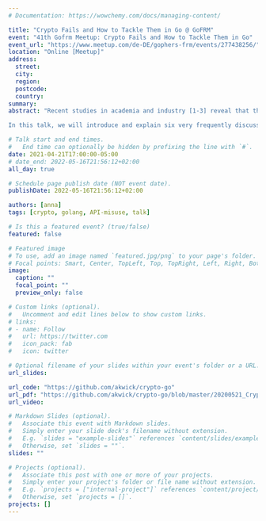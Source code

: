 ```yaml
---
# Documentation: https://wowchemy.com/docs/managing-content/

title: "Crypto Fails and How to Tackle Them in Go @ GoFRM"
event: "41th Gofrm Meetup: Crypto Fails and How to Tackle Them in Go"
event_url: "https://www.meetup.com/de-DE/gophers-frm/events/277438256/"
location: "Online [Meetup]"
address:
  street:
  city:
  region:
  postcode:
  country:
summary:
abstract: "Recent studies in academia and industry [1-3] reveal that the (vast) majority of applications using crypto struggle with a functional and secure solution. Because of these struggles, the application ends up with attackable components, e.g., passwords stored insecurely. Further, these issues can lead to messages like “Our application is secure as it uses the standard AES-128.” However, it is easily attackable as the wrong parameters for the AES encryption were chosen.

In this talk, we will introduce and explain six very frequently discussed problems for insecure crypto usages and demonstrate secure solutions for common use cases. We will start by understanding why these six issues are a security problem without using any mathematical formula at all. After knowing why we should avoid these mistakes in our application, we take a look at the standard Go crypto library and inspect if we can repeat finding these issues in implementations using this library as well. A small spoiler: You can’t repeat all due to the design decisions of the Go API. However, you can find issues and discussions about why Go shouldn’t support these insecure solutions as well. We will end the talk with code examples of common tasks involving crypto and shortly demonstrate how static analyses can help you implement a secure solution."

# Talk start and end times.
#   End time can optionally be hidden by prefixing the line with `#`.
date: 2021-04-21T17:00:00-05:00
# date_end: 2022-05-16T21:56:12+02:00
all_day: true

# Schedule page publish date (NOT event date).
publishDate: 2022-05-16T21:56:12+02:00

authors: [anna]
tags: [crypto, golang, API-misuse, talk]

# Is this a featured event? (true/false)
featured: false

# Featured image
# To use, add an image named `featured.jpg/png` to your page's folder. 
# Focal points: Smart, Center, TopLeft, Top, TopRight, Left, Right, BottomLeft, Bottom, BottomRight.
image:
  caption: ""
  focal_point: ""
  preview_only: false

# Custom links (optional).
#   Uncomment and edit lines below to show custom links.
# links:
# - name: Follow
#   url: https://twitter.com
#   icon_pack: fab
#   icon: twitter

# Optional filename of your slides within your event's folder or a URL.
url_slides:

url_code: "https://github.com/akwick/crypto-go"
url_pdf: "https://github.com/akwick/crypto-go/blob/master/20200521_Crypto-Fails-and-how-to-tackle-them-in-go.pdf"
url_video: 

# Markdown Slides (optional).
#   Associate this event with Markdown slides.
#   Simply enter your slide deck's filename without extension.
#   E.g. `slides = "example-slides"` references `content/slides/example-slides.md`.
#   Otherwise, set `slides = ""`.
slides: ""

# Projects (optional).
#   Associate this post with one or more of your projects.
#   Simply enter your project's folder or file name without extension.
#   E.g. `projects = ["internal-project"]` references `content/project/deep-learning/index.md`.
#   Otherwise, set `projects = []`.
projects: []
---
```

